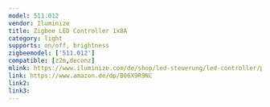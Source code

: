 ```yaml
---
model: 511.012
vendor: Iluminize
title: Zigbee LED Controller 1x8A
category: light
supports: on/off, brightness
zigbeemodel: ['511.012']
compatible: [z2m,deconz]
mlink: https://www.iluminize.com/de/shop/led-steuerung/led-controller/product/520-511-012-zigbee-controller-8a.html
link: https://www.amazon.de/dp/B06X9R9NC
link2: 
link3: 
---
```



